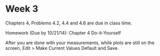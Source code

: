 Week 3
=====
Chapters 4, Problems 4.2, 4.4 and 4.6 are due in class time.

Homework (Due by 10/21/14): Chapter 4 Do-it-Yourself

After you are done with your measurements, while plots are still on the screen, Edit > Make Current Values Default and Save.

